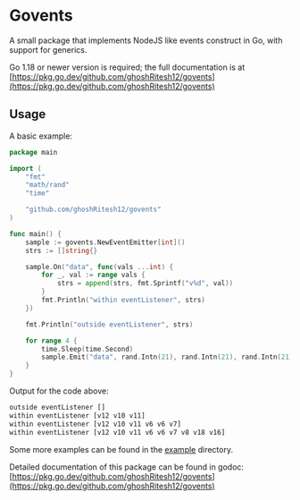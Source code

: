 # Govents

A small package that implements NodeJS like events construct in Go, with support for generics.

Go 1.18 or newer version is required; the full documentation is at [https://pkg.go.dev/github.com/ghoshRitesh12/govents](https://pkg.go.dev/github.com/ghoshRitesh12/govents)

## Usage

A basic example:

```go
package main

import (
	"fmt"
	"math/rand"
	"time"

	"github.com/ghoshRitesh12/govents"
)

func main() {
	sample := govents.NewEventEmitter[int]()
	strs := []string{}

	sample.On("data", func(vals ...int) {
		for _, val := range vals {
			strs = append(strs, fmt.Sprintf("v%d", val))
		}
		fmt.Println("within eventListener", strs)
	})

	fmt.Println("outside eventListener", strs)

	for range 4 {
		time.Sleep(time.Second)
		sample.Emit("data", rand.Intn(21), rand.Intn(21), rand.Intn(21))
	}
}

```

Output for the code above:

```bash
outside eventListener []
within eventListener [v12 v10 v11]
within eventListener [v12 v10 v11 v6 v6 v7]
within eventListener [v12 v10 v11 v6 v6 v7 v8 v18 v16]
```

Some more examples can be found in the [example](https://github.com/ghoshRitesh12/govents/tree/main/example) directory.

Detailed documentation of this package can be found in godoc: [https://pkg.go.dev/github.com/ghoshRitesh12/govents](https://pkg.go.dev/github.com/ghoshRitesh12/govents)
